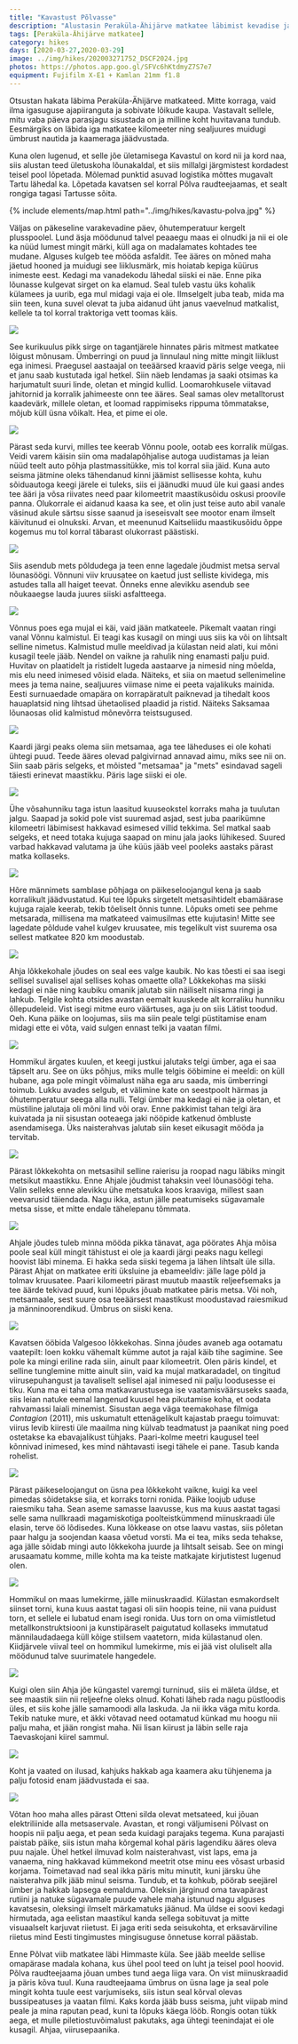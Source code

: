 ```yaml
---
title: "Kavastust Põlvasse"
description: "Alustasin Peraküla-Ähijärve matkatee läbimist kevadise jalutuskäiguga."
tags: [Peraküla-Ähijärve matkatee]
category: hikes
days: [2020-03-27,2020-03-29]
image: ../img/hikes/202003271752_DSCF2024.jpg
photos: https://photos.app.goo.gl/SFVc6hKtdmyZ7S7e7
equipment: Fujifilm X-E1 + Kamlan 21mm f1.8
---
```


Otsustan hakata läbima Peraküla-Ähijärve matkateed. Mitte korraga, vaid ilma igasuguse ajapiiranguta ja sobivate lõikude kaupa. Vastavalt sellele, mitu vaba päeva parasjagu sisustada on ja milline koht huvitavana tundub. Eesmärgiks on läbida iga matkatee kilomeeter ning sealjuures muidugi ümbrust nautida ja kaameraga jäädvustada. 

Kuna olen lugenud, et selle jõe ületamisega Kavastul on kord nii ja kord naa, siis alustan teed ületuskoha lõunakaldal, et siis millalgi järgmistest kordadest teisel pool lõpetada. Mõlemad punktid asuvad logistika mõttes mugavalt Tartu lähedal ka. Lõpetada kavatsen sel korral Põlva raudteejaamas, et sealt rongiga tagasi Tartusse sõita.

{% include elements/map.html path="../img/hikes/kavastu-polva.jpg" %}

Väljas on päkeseline varakevadine päev, õhutemperatuur kergelt plusspoolel. Lund äsja möödunud talvel peaaegu maas ei olnudki ja nii ei ole ka nüüd lumest mingit märki, küll aga on madalamates kohtades tee mudane. Alguses kulgeb tee mööda asfaldit. Tee ääres on mõned maha jäetud hooned ja muidugi see liiklusmärk, mis hoiatab kepiga küürus inimeste eest. Kedagi ma vanadekodu lähedal siiski ei näe. Enne pika lõunasse kulgevat sirget on ka elamud. Seal tuleb vastu üks kohalik külamees ja uurib, ega mul midagi vaja ei ole. Ilmselgelt juba teab, mida ma siin teen, kuna suvel olevat ta juba aidanud üht janus vaevelnud matkalist, kellele ta tol korral traktoriga vett toomas käis. 

![](../img/hikes/202003271041_DSCF1943.jpg)

See kurikuulus pikk sirge on tagantjärele hinnates päris mitmest matkatee lõigust mõnusam. Ümberringi on puud ja linnulaul ning mitte mingit liiklust ega inimesi. Praegusel aastaajal on teeäärsed kraavid päris selge veega, nii et janu saab kustutada igal hetkel. Siin näeb lendamas ja saaki otsimas ka harjumatult suuri linde, oletan et mingid kullid. Loomarohkusele viitavad jahitornid ja korralik jahimeeste onn tee ääres. Seal samas olev metalltorust kaadevärk, millele oletan, et loomad rappimiseks rippuma tõmmatakse, mõjub küll üsna võikalt. Hea, et pime ei ole.

![](../img/hikes/202003271144_DSCF1956.jpg)

Pärast seda kurvi, milles tee keerab Võnnu poole, ootab ees korralik mülgas. Veidi varem käisin siin oma madalapõhjalise autoga uudistamas ja leian nüüd teelt auto põhja plastmassitükke, mis tol korral siia jäid. Kuna auto seisma jätmine oleks tähendanud kinni jäämist sellisesse kohta, kuhu sõiduautoga keegi järele ei tuleks, siis ei jäänudki muud üle kui gaasi andes tee ääri ja võsa riivates need paar kilomeetrit maastikusõidu oskusi proovile panna. Olukorrale ei aidanud kaasa ka see, et olin just teise auto abil vanale väsinud akule särtsu sisse saanud ja iseseisvalt see mootor enam ilmselt käivitunud ei olnukski. Arvan, et meenunud Kaitseliidu maastikusõidu õppe kogemus mu tol korral täbarast olukorrast päästiski.

![](../img/hikes/202003271312_DSCF1968.jpg)

Siis asendub mets põldudega ja teen enne lagedale jõudmist metsa serval lõunasöögi. Võnnuni viiv kruusatee on kaetud just selliste kividega, mis astudes talla all haiget teevat. Õnneks enne alevikku asendub see nõukaaegse lauda juures siiski asfaltteega. 

![](../img/hikes/202003271547_DSCF1983.jpg)

Võnnus poes ega mujal ei käi, vaid jään matkateele. Pikemalt vaatan ringi vanal Võnnu kalmistul. Ei teagi kas kusagil on mingi uus siis ka või on lihtsalt selline nimetus. Kalmistud mulle meeldivad ja külastan neid alati, kui mõni kusagil teele jääb. Nendel on vaikne ja rahulik ning enamasti palju puid. Huvitav on plaatidelt ja ristidelt lugeda aastaarve ja nimesid ning mõelda, mis elu need inimesed võisid elada. Näiteks, et siia on maetud sellenimeline mees ja tema naine, sealjuures viimase nime ei peeta vajalikuks mainida. Eesti surnuaedade omapära on korrapäratult paiknevad ja tihedalt koos hauaplatsid ning lihtsad ühetaolised plaadid ja ristid. Näiteks Saksamaa lõunaosas olid kalmistud mõnevõrra teistsugused. 

![](../img/hikes/202003271623_DSCF1994.jpg)

Kaardi järgi peaks olema siin metsamaa, aga tee läheduses ei ole kohati ühtegi puud. Teede ääres olevad palgivirnad annavad aimu, miks see nii on. Siin saab päris selgeks, et mõisted "metsamaa" ja "mets" esindavad sageli täiesti erinevat maastikku. Päris lage siiski ei ole. 

![](../img/hikes/202003271754_DSCF2026.jpg)

Ühe võsahunniku taga istun laasitud kuuseokstel korraks maha ja tuulutan jalgu. Saapad ja sokid pole vist suuremad asjad, sest juba paarikümne kilomeetri läbimisest hakkavad esimesed villid tekkima. Sel matkal saab selgeks, et need totaka kujuga saapad on minu jala jaoks lühikesed. Suured varbad hakkavad valutama ja ühe küüs jääb veel pooleks aastaks pärast matka kollaseks.

![](../img/hikes/202003271721_DSCF2015.jpg)

Hõre männimets samblase põhjaga on päikeseloojangul kena ja saab korralikult jäädvustatud. Kui tee lõpuks sirgetelt metsasihtidelt ebamäärase kujuga rajale keerab, tekib tõeliselt õnnis tunne. Lõpuks ometi see pehme metsarada, millisena ma matkateed vaimusilmas ette kujutasin! Mitte see lagedate põldude vahel kulgev kruusatee, mis tegelikult vist suurema osa sellest matkatee 820 km moodustab. 

![](../img/hikes/202003271811_DSCF2035.jpg)

Ahja lõkkekohale jõudes on seal ees valge kaubik. No kas tõesti ei saa isegi sellisel suvalisel ajal sellises kohas omaette olla? Lõkkekohas ma siiski kedagi ei näe ning kaubiku omanik jalutab siin näiliselt niisama ringi ja lahkub. Telgile kohta otsides avastan eemalt kuuskede alt korraliku hunniku õllepudeleid. Vist isegi mitme euro väärtuses, aga ju on siis Lätist toodud. Oeh. Kuna päike on loojumas, siis ma siin peale telgi püstitamise enam  midagi ette ei võta, vaid sulgen ennast telki ja vaatan filmi. 

![](../img/hikes/202003271909_DSCF2047.jpg)

Hommikul ärgates kuulen, et keegi justkui jalutaks telgi ümber, aga ei saa täpselt aru. See on üks põhjus, miks mulle telgis ööbimine ei meeldi: on küll hubane, aga pole mingit võimalust näha ega aru saada, mis ümberringi toimub. Lukku avades selgub, et välimine kate on seestpoolt härmas ja õhutemperatuur seega alla nulli. Telgi ümber ma kedagi ei näe ja oletan, et müstiline jalutaja oli mõni lind või orav. Enne pakkimist tahan telgi ära kuivatada ja nii sisustan ooteaega jaki nööpide katkenud õmbluste asendamisega. Üks naisterahvas jalutab siin keset eikusagit mööda ja tervitab. 

![](../img/hikes/202003281046_DSCF2056.jpg)

Pärast lõkkekohta on metsasihil selline raierisu ja roopad nagu läbiks mingit metsikut maastikku. Enne Ahjale jõudmist tahaksin veel lõunasöögi teha. Valin selleks enne alevikku ühe metsatuka koos kraaviga, millest saan veevarusid täiendada. Nagu ikka, astun jälle peatumiseks sügavamale metsa sisse, et mitte endale tähelepanu tõmmata.

![](../img/hikes/202003281312_DSCF2062.jpg)

Ahjale jõudes tuleb minna mööda pikka tänavat, aga pöörates Ahja mõisa poole seal küll mingit tähistust ei ole ja kaardi järgi peaks nagu kellegi hoovist läbi minema. Ei hakka seda siiski tegema ja lähen lihtsalt üle silla. Pärast Ahjat on matkatee eriti üksluine ja ebameeldiv: jälle lage põld ja tolmav kruusatee. Paari kilomeetri pärast  muutub maastik reljeefsemaks ja tee äärde tekivad puud, kuni lõpuks jõuab matkatee päris metsa. Või noh, metsamaale, sest suure osa teeäärsest maastikust moodustavad raiesmikud ja männinoorendikud. Ümbrus on siiski kena. 

![](../img/hikes/202003281555_DSCF2071.jpg)

Kavatsen ööbida Valgesoo lõkkekohas. Sinna jõudes avaneb aga ootamatu vaatepilt: loen kokku vähemalt kümme autot ja rajal käib tihe sagimine. See pole ka mingi eriline rada siin, ainult paar kilomeetrit. Olen päris kindel, et selline tunglemine mitte ainult siin, vaid ka mujal matkaradadel, on tingitud viirusepuhangust ja tavaliselt sellisel ajal inimesed nii palju loodusesse ei tiku. Kuna ma ei taha oma matkavarustusega ise vaatamisväärsuseks saada, siis leian natuke eemal langenud kuusel hea pikutamise koha, et oodata rahvamassi laiali minemist. Sisustan aega väga teemakohase filmiga *Contagion* (2011), mis uskumatult ettenägelikult kajastab praegu toimuvat: viirus levib kiiresti üle maailma ning külvab teadmatust ja paanikat ning poed ostetakse ka ebavajalikust tühjaks. Paari-kolme meetri kaugusel teel kõnnivad inimesed, kes mind nähtavasti isegi tähele ei pane. Tasub kanda rohelist. 

![](../img/hikes/202003281935_DSCF2092.jpg)

Pärast päikeseloojangut on üsna pea lõkkekoht vaikne, kuigi ka veel pimedas sõidetakse siia, et korraks torni ronida. Päike loojub uduse raiesmiku taha. Sean aseme samasse laavusse, kus ma kuus aastat tagasi selle sama nullkraadi magamiskotiga poolteistkümmend miinuskraadi üle elasin, terve öö lõdisedes. Kuna lõkkease on otse laavu vastas, siis põletan paar halgu ja soojendan kaasa võetud vorsti. Ma ei tea, miks seda tehakse, aga jälle sõidab mingi auto lõkkekoha juurde ja lihtsalt seisab. See on mingi arusaamatu komme, mille kohta ma ka teiste matkajate kirjutistest lugenud olen.

![](../img/hikes/202003282036_DSCF2097.jpg)

Hommikul on maas lumekirme, jälle miinuskraadid. Külastan esmakordselt siinset torni, kuna kuus aastat tagasi oli siin hoopis teine, nii vana puidust torn, et sellele ei lubatud enam isegi ronida. Uus torn on oma viimistletud metallkonstruktsiooni ja kunstipäraselt paigutatud kollaseks immutatud männilaudadaega küll kõige stiilsem vaatetorn, mida külastanud olen. Kiidjärvele viival teel on hommikul lumekirme, mis ei jää vist oluliselt alla möödunud talve suurimatele hangedele. 

![](../img/hikes/202003290938_DSCF2109.jpg)

Kuigi olen siin Ahja jõe küngastel varemgi turninud, siis ei mäleta üldse, et see maastik siin nii reljeefne oleks olnud. Kohati läheb rada nagu püstloodis üles, et siis kohe jälle samamoodi alla laskuda. Ja nii ikka väga mitu korda. Tekib natuke mure, et äkki võtavad need ootamatud künkad mu hoogu nii palju maha, et jään rongist maha. Nii lisan kiirust ja läbin selle raja Taevaskojani kiirel sammul.

![](../img/hikes/202003291034_DSCF2118.jpg)

Koht ja vaated on ilusad, kahjuks hakkab aga kaamera aku tühjenema ja palju fotosid enam jäädvustada ei saa.

![](../img/hikes/202003291130_DSCF2131.jpg)

Võtan hoo maha alles pärast Otteni silda olevat metsateed, kui jõuan elektriliinide alla metsaservale. Avastan, et rongi väljumiseni Põlvast  on hoopis nii palju aega, et pean seda kuidagi parajaks tegema. Kuna parajasti paistab päike, siis istun maha kõrgemal kohal päris lagendiku ääres oleva puu najale. Ühel hetkel ilmuvad kolm naisterahvast, vist laps, ema ja vanaema, ning hakkavad kümmekond meetrit otse minu ees võsast urbasid korjama. Toimetavad nad seal ikka päris mitu minutit, kuni järsku ühe naisterahva pilk jääb minul seisma. Tundub, et ta kohkub, pöörab seejärel ümber ja hakkab lapsega eemalduma. Oleksin järginud oma tavapärast rutiini ja natuke sügavamale puude vahele maha istunud nagu alguses kavatsesin, oleksingi ilmselt märkamatuks jäänud. Ma üldse ei soovi kedagi hirmutada, aga eelistan maastikul kanda sellega sobituvat ja mitte visuaalselt karjuvat riietust. Ei jaga eriti seda seisukohta, et erksavärviline riietus mind Eesti tingimustes mingisuguse õnnetuse korral päästab.

Enne Põlvat viib matkatee läbi Himmaste küla. See jääb meelde sellise omapärase madala kohana, kus ühel pool teed on luht ja teisel pool hoovid. Põlva raudteejaama jõuan umbes tund aega liiga vara. On vist miinuskraadid ja päris kõva tuul. Kuna raudteejaama ümbrus on üsna lage ja seal pole mingit kohta tuule eest varjumiseks, siis istun seal kõrval olevas bussipeatuses ja vaatan filmi. Kaks korda jääb buss seisma, juht viipab mind peale ja mina raputan pead, kuni ta lõpuks käega lööb. Rongis ootan tükk aega, et mulle piletiostuvõimalust pakutaks, aga ühtegi teenindajat ei ole kusagil. Ahjaa, viirusepaanika.
